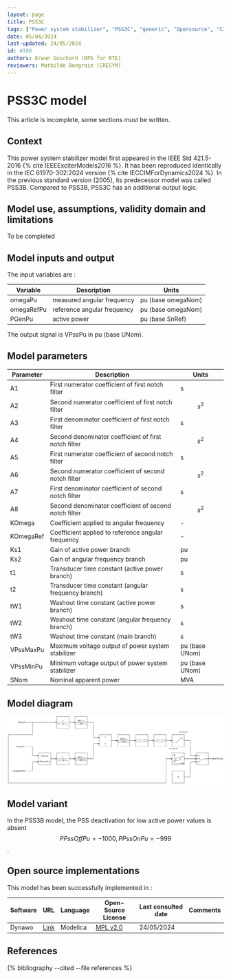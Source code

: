 ```yaml
---
layout: page
title: PSS3C
tags: ["Power system stabilizer", "PSS3C", "generic", "Opensource", "CIM model", "RMS", "phasor", "MRL4", "Single phase", "PssIEEE3C", "IEEE", "dynawo", "#106"]
date: 05/04/2024
last-updated: 24/05/2024
id: #106
authors: Erwan Guichard (DPS for RTE)
reviewers: Mathilde Bongrain (CRESYM)
---
```

# PSS3C model

This article is incomplete, some sections must be written.

## Context

This power system stabilizer model first appeared in the IEEE Std 421.5-2016 {% cite IEEEExciterModels2016 %}. It has been reproduced identically in the IEC 61970-302:2024 version {% cite IECCIMForDynamics2024 %}.
In the previous standard version (2005), its predecessor model was called PSS3B. Compared to PSS3B, PSS3C has an additional output logic.

## Model use, assumptions, validity domain and limitations

To be completed

## Model inputs and output

The input variables are :

| Variable | Description | Units |
|-----------|--------------| ------|
| omegaPu |measured angular frequency|pu (base omegaNom)|
| omegaRefPu |reference angular frequency|pu (base omegaNom)|
| PGenPu |active power|pu (base SnRef)|

The output signal is VPssPu in pu (base UNom).

## Model parameters

| Parameter | Description | Units |
|-----------|--------------| ------|
A1 |First numerator coefficient of first notch filter|s|
A2 |Second numerator coefficient of first notch filter|$$s ^ 2$$|
A3 |First denominator coefficient of first notch filter|s|
A4 |Second denominator coefficient of first notch filter|$$s ^ 2$$|
A5 |First numerator coefficient of second notch filter|s|
A6 |Second numerator coefficient of second notch filter|$$s ^ 2$$|
A7 |First denominator coefficient of second notch filter|s|
A8 |Second denominator coefficient of second notch filter|$$s ^ 2$$|
KOmega |Coefficient applied to angular frequency|-|
KOmegaRef |Coefficient applied to reference angular frequency|-|
Ks1 |Gain of active power branch|pu|
Ks2 |Gain of angular frequency branch|pu|
t1 |Transducer time constant (active power branch)|s|
t2 |Transducer time constant (angular frequency branch)|s|
tW1 |Washout time constant (active power branch)|s|
tW2 |Washout time constant (angular frequency branch)|s|
tW3 |Washout time constant (main branch)|s|
VPssMaxPu |Maximum voltage output of power system stabilizer|pu (base UNom)|
VPssMinPu |Minimum voltage output of power system stabilizer|pu (base UNom)|
SNom |Nominal apparent power|MVA|

## Model diagram

![PSS3C](/pages/models/regulations/pss/PSS3C/PSS3C.drawio.svg)

## Model variant

In the PSS3B model, the PSS deactivation for low active power values is absent $$PPssOffPu = -1000, PPssOnPu = -999$$.

## Open source implementations

This model has been successfully implemented in :

| Software      | URL | Language | Open-Source License | Last consulted date | Comments |
| ------------- | --- | -------- | ------------------- | ------------------- | -------- |
| Dynawo | [Link](https://github.com/dynawo/dynawo) | Modelica | [MPL v2.0](https://www.mozilla.org/en-US/MPL/2.0/)  | 24/05/2024 |  |

## References

{% bibliography --cited --file references  %}
